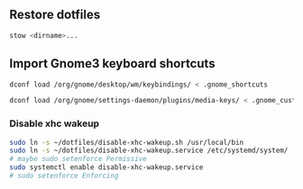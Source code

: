 ## Restore dotfiles

```sh
stow <dirname>...
```

## Import Gnome3 keyboard shortcuts

```sh
dconf load /org/gnome/desktop/wm/keybindings/ < .gnome_shortcuts
```

```sh
dconf load /org/gnome/settings-daemon/plugins/media-keys/ < .gnome_custom_shortcuts
```

### Disable xhc wakeup

```sh
sudo ln -s ~/dotfiles/disable-xhc-wakeup.sh /usr/local/bin
sudo ln -s ~/dotfiles/disable-xhc-wakeup.service /etc/systemd/system/ 
# maybe sudo setenforce Permissive
sudo systemctl enable disable-xhc-wakeup.service
# sudo setenforce Enforcing
```

